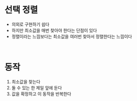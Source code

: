 # 선택 정렬
* 의외로 구현하기 쉽다
* 하지만 최소값을 매번 찾아야 한다는 단점이 있다
* 정렬이라는 느낌보다는 최소값을 여러번 찾아서 정렬한다는 느낌이다


<br>

# 동작
1. 최소값을 찾는다
2. 둘 수 있는 한 제일 앞에 둔다
3. 값을 확정하고 이 동작을 반복한다
